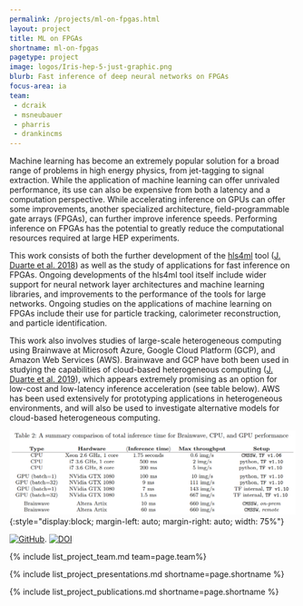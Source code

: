 ```yaml
---
permalink: /projects/ml-on-fpgas.html
layout: project
title: ML on FPGAs
shortname: ml-on-fpgas
pagetype: project
image: logos/Iris-hep-5-just-graphic.png
blurb: Fast inference of deep neural networks on FPGAs
focus-area: ia
team:
 - dcraik
 - msneubauer
 - pharris
 - drankincms
---
```


Machine learning has become an extremely popular solution for a broad range of problems in high energy physics, from jet-tagging to signal extraction.
While the application of machine learning can offer unrivaled performance, its use can also be expensive from both a latency and a computation perspective.
While accelerating inference on GPUs can offer some improvements, another specialized architecture, field-programmable gate arrays (FPGAs), can further improve inference speeds.
Performing inference on FPGAs has the potential to greatly reduce the computational resources required at large HEP experiments.

This work consists of both the further development of the [hls4ml](https://hls-fpga-machine-learning.github.io/hls4ml/) tool ([J. Duarte et al. 2018](https://arxiv.org/abs/1804.06913)) as well as the study of applications for fast inference on FPGAs.
Ongoing developments of the hls4ml tool itself include wider support for neural network layer architectures and machine learning libraries, and improvements to the performance of the tools for large networks.
Ongoing studies on the applications of machine learning on FPGAs include their use for particle tracking, calorimeter reconstruction, and particle identification. 

This work also involves studies of large-scale heterogeneous computing using Brainwave at Microsoft Azure, Google Cloud Platform (GCP), and Amazon Web Services (AWS).
Brainwave and GCP have both been used in studying the capabilities of cloud-based heterogeneous computing ([J. Duarte et al. 2019](https://arxiv.org/abs/1904.08986)), which appears extremely promising as an option for low-cost and low-latency inference acceleration (see table below).
AWS has been used extensively for prototyping applications in heterogeneous environments, and will also be used to investigate alternative models for cloud-based heterogeneous computing.

![SONIC summary table](/assets/images/sonic_summary_table.png){:style="display:block; margin-left: auto; margin-right: auto; width: 75%"}

[![GitHub](https://img.shields.io/badge/GitHub-555555.svg)](https://github.com/hls-fpga-machine-learning/hls4ml). 
[![DOI](https://zenodo.org/badge/doi/10.5281/zenodo.1204445.svg)](https://zenodo.org/badge/latestdoi/108329371) 

{% include list_project_team.md team=page.team%}

{% include list_project_presentations.md shortname=page.shortname %}

{% include list_project_publications.md shortname=page.shortname %}
